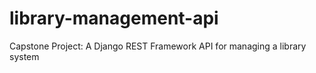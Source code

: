 # library-management-api
Capstone Project: A Django REST Framework API for managing a library system
